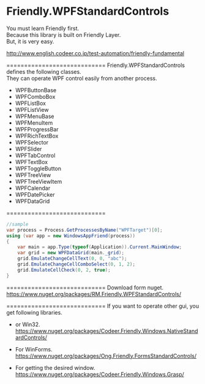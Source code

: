 Friendly.WPFStandardControls
============================

You must learn Friendly first.  
Because this library is built on Friendly Layer.  
But, it is very easy.  

http://www.english.codeer.co.jp/test-automation/friendly-fundamental  

============================
Friendly.WPFStandardControls defines the following classes.   
They can operate WPF control easily from another process.   

* WPFButtonBase  
* WPFComboBox  
* WPFListBox  
* WPFListView  
* WPFMenuBase  
* WPFMenuItem  
* WPFProgressBar  
* WPFRichTextBox  
* WPFSelector  
* WPFSlider  
* WPFTabControl  
* WPFTextBox  
* WPFToggleButton  
* WPFTreeView  
* WPFTreeViewItem  
* WPFCalendar  
* WPFDatePicker  
* WPFDataGrid  

============================
```cs  
//sample  
var process = Process.GetProcessesByName("WPFTarget")[0];  
using (var app = new WindowsAppFriend(process))  
{  
    var main = app.Type(typeof(Application)).Current.MainWindow;  
    var grid = new WPFDataGrid(main._grid);  
    grid.EmulateChangeCellText(0, 0, "abc");  
    grid.EmulateChangeCellComboSelect(0, 1, 2);  
    grid.EmulateCellCheck(0, 2, true);  
}  
```

============================
Download form nuget.  
https://www.nuget.org/packages/RM.Friendly.WPFStandardControls/  

============================
If you want to operate other gui, you get following libraries.  

* or Win32.  
https://www.nuget.org/packages/Codeer.Friendly.Windows.NativeStandardControls/  

* For WinForms.  
https://www.nuget.org/packages/Ong.Friendly.FormsStandardControls/  

* For getting the desired window.  
https://www.nuget.org/packages/Codeer.Friendly.Windows.Grasp/  





